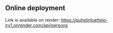 ## Online deployment
Link is available on render: 
https://puhelinluettelo-lry1.onrender.com/api/persons